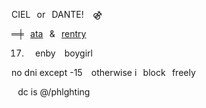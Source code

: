   CIEL⠀or⠀DANTE!⠀ ⚣⠀
 
 ═╪⠀[ata](https://gardenia.atabook.org)⠀&⠀[rentry](https://rentry.co/angst)

 17. ⠀ enby ⠀boygirl⠀

 no dni except -15⠀
 otherwise i⠀block⠀freely⠀
 
⠀dc is @/phlghting
